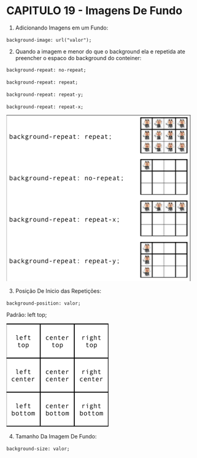 # CAPITULO 19 - Imagens De Fundo

 1. Adicionando Imagens em um Fundo:

`background-image: url("valor");`

 2. Quando a imagem e menor do que o background ela e repetida ate preencher o espaco do background do conteiner:


```
background-repeat: no-repeat;

background-repeat: repeat;

background-repeat: repeat-y;

background-repeat: repeat-x;
```

<img src="PREENCHIMENTO DO BACKGROUND.png">

 3. Posição De Inicio das Repetições:

`background-position: valor;`

Padrão: left top;

<img src="REFERENCIA DE INICIO DE REPETIÇÃO.png">

 4. Tamanho Da Imagem De Fundo:

 `background-size: valor;`